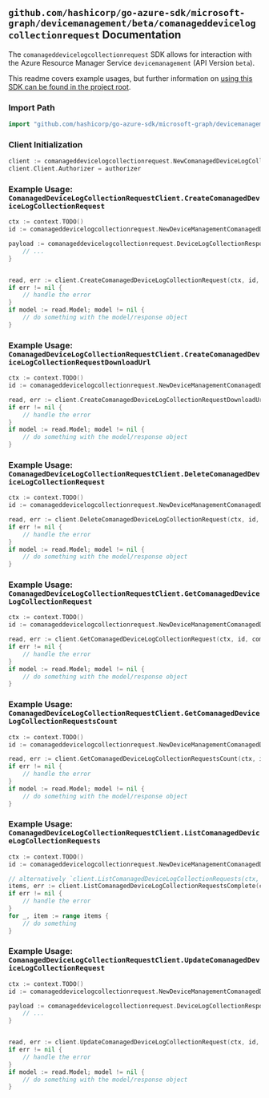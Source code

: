 
## `github.com/hashicorp/go-azure-sdk/microsoft-graph/devicemanagement/beta/comanageddevicelogcollectionrequest` Documentation

The `comanageddevicelogcollectionrequest` SDK allows for interaction with the Azure Resource Manager Service `devicemanagement` (API Version `beta`).

This readme covers example usages, but further information on [using this SDK can be found in the project root](https://github.com/hashicorp/go-azure-sdk/tree/main/docs).

### Import Path

```go
import "github.com/hashicorp/go-azure-sdk/microsoft-graph/devicemanagement/beta/comanageddevicelogcollectionrequest"
```


### Client Initialization

```go
client := comanageddevicelogcollectionrequest.NewComanagedDeviceLogCollectionRequestClientWithBaseURI("https://management.azure.com")
client.Client.Authorizer = authorizer
```


### Example Usage: `ComanagedDeviceLogCollectionRequestClient.CreateComanagedDeviceLogCollectionRequest`

```go
ctx := context.TODO()
id := comanageddevicelogcollectionrequest.NewDeviceManagementComanagedDeviceID("managedDeviceIdValue")

payload := comanageddevicelogcollectionrequest.DeviceLogCollectionResponse{
	// ...
}


read, err := client.CreateComanagedDeviceLogCollectionRequest(ctx, id, payload)
if err != nil {
	// handle the error
}
if model := read.Model; model != nil {
	// do something with the model/response object
}
```


### Example Usage: `ComanagedDeviceLogCollectionRequestClient.CreateComanagedDeviceLogCollectionRequestDownloadUrl`

```go
ctx := context.TODO()
id := comanageddevicelogcollectionrequest.NewDeviceManagementComanagedDeviceIdLogCollectionRequestID("managedDeviceIdValue", "deviceLogCollectionResponseIdValue")

read, err := client.CreateComanagedDeviceLogCollectionRequestDownloadUrl(ctx, id)
if err != nil {
	// handle the error
}
if model := read.Model; model != nil {
	// do something with the model/response object
}
```


### Example Usage: `ComanagedDeviceLogCollectionRequestClient.DeleteComanagedDeviceLogCollectionRequest`

```go
ctx := context.TODO()
id := comanageddevicelogcollectionrequest.NewDeviceManagementComanagedDeviceIdLogCollectionRequestID("managedDeviceIdValue", "deviceLogCollectionResponseIdValue")

read, err := client.DeleteComanagedDeviceLogCollectionRequest(ctx, id, comanageddevicelogcollectionrequest.DefaultDeleteComanagedDeviceLogCollectionRequestOperationOptions())
if err != nil {
	// handle the error
}
if model := read.Model; model != nil {
	// do something with the model/response object
}
```


### Example Usage: `ComanagedDeviceLogCollectionRequestClient.GetComanagedDeviceLogCollectionRequest`

```go
ctx := context.TODO()
id := comanageddevicelogcollectionrequest.NewDeviceManagementComanagedDeviceIdLogCollectionRequestID("managedDeviceIdValue", "deviceLogCollectionResponseIdValue")

read, err := client.GetComanagedDeviceLogCollectionRequest(ctx, id, comanageddevicelogcollectionrequest.DefaultGetComanagedDeviceLogCollectionRequestOperationOptions())
if err != nil {
	// handle the error
}
if model := read.Model; model != nil {
	// do something with the model/response object
}
```


### Example Usage: `ComanagedDeviceLogCollectionRequestClient.GetComanagedDeviceLogCollectionRequestsCount`

```go
ctx := context.TODO()
id := comanageddevicelogcollectionrequest.NewDeviceManagementComanagedDeviceID("managedDeviceIdValue")

read, err := client.GetComanagedDeviceLogCollectionRequestsCount(ctx, id, comanageddevicelogcollectionrequest.DefaultGetComanagedDeviceLogCollectionRequestsCountOperationOptions())
if err != nil {
	// handle the error
}
if model := read.Model; model != nil {
	// do something with the model/response object
}
```


### Example Usage: `ComanagedDeviceLogCollectionRequestClient.ListComanagedDeviceLogCollectionRequests`

```go
ctx := context.TODO()
id := comanageddevicelogcollectionrequest.NewDeviceManagementComanagedDeviceID("managedDeviceIdValue")

// alternatively `client.ListComanagedDeviceLogCollectionRequests(ctx, id, comanageddevicelogcollectionrequest.DefaultListComanagedDeviceLogCollectionRequestsOperationOptions())` can be used to do batched pagination
items, err := client.ListComanagedDeviceLogCollectionRequestsComplete(ctx, id, comanageddevicelogcollectionrequest.DefaultListComanagedDeviceLogCollectionRequestsOperationOptions())
if err != nil {
	// handle the error
}
for _, item := range items {
	// do something
}
```


### Example Usage: `ComanagedDeviceLogCollectionRequestClient.UpdateComanagedDeviceLogCollectionRequest`

```go
ctx := context.TODO()
id := comanageddevicelogcollectionrequest.NewDeviceManagementComanagedDeviceIdLogCollectionRequestID("managedDeviceIdValue", "deviceLogCollectionResponseIdValue")

payload := comanageddevicelogcollectionrequest.DeviceLogCollectionResponse{
	// ...
}


read, err := client.UpdateComanagedDeviceLogCollectionRequest(ctx, id, payload)
if err != nil {
	// handle the error
}
if model := read.Model; model != nil {
	// do something with the model/response object
}
```
